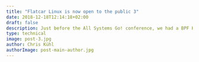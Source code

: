 ```yaml
---
title: "Flatcar Linux is now open to the public 3"
date: 2018-12-18T12:14:18+02:00
draft: false
description: Just before the All Systems Go! conference, we had a BPF Hackfest at the Kinvolk office and one of the topics of discussion was to document different BPF ELF loaders. This blog post is the result of it.
type: technical
image: post-3.jpg
author: Chris Kühl
authorImage: post-main-author.jpg
---
```


